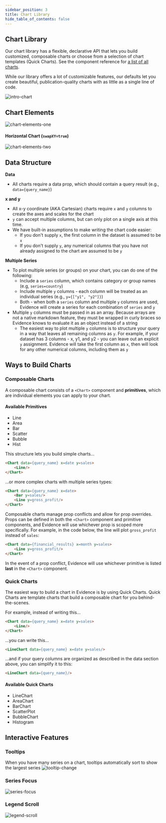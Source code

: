 ```yaml
---
sidebar_position: 3
title: Chart Library
hide_table_of_contents: false
---
```




## Chart Library

Our chart library has a flexible, declarative API that lets you build customized, composable charts or choose from a selection of chart templates (Quick Charts). See the component reference for [a list of all charts](../../components#charts).

While our library offers a lot of customizable features, our defaults let you create beautiful, publication-quality charts with as little as a single line of code.

<div style={{textAlign: 'center'}}>

![intro-chart](/img/exg-intro-chart.svg)

</div>

## Chart Elements

![chart-elements-one](/img/chart-elements-one.png)

#### Horizontal Chart (`swapXY=true`)

![chart-elements-two](/img/chart-elements-two.png)


## Data Structure

**Data**
- All charts require a data prop, which should contain a query result (e.g., `data={query_name}`)

**x and y**
- All x-y coordinate (AKA Cartesian) charts require `x` and `y` columns to create the axes and scales for the chart
- `y` can accept multiple columns, but can only plot on a single axis at this time.
- We have built-in assumptions to make writing the chart code easier:
  - If you don't supply `x`, the first column in the dataset is assumed to be `x`
  - If you don't supply `y`, any numerical columns that you have not already assigned to the chart are assumed to be `y`

**Multiple Series**
- To plot multiple series (or groups) on your chart, you can do one of the following:
  - Include a `series` column, which contains category or group names (e.g, `series=country`)
  - Include multiple `y` columns - each column will be treated as an individual series (e.g., `y={["y1", "y2"]}`)
  - Both - when both a `series` column and multiple `y` columns are used, Evidence will create a series for each combination of `series` and `y`
- Multiple `y` columns must be passed in as an array. Because arrays are not a native markdown feature, they must be wrapped in curly braces so Evidence knows to evaluate it as an object instead of a string
  - The easiest way to plot multiple `y` columns is to structure your query in a way that leaves all remaining columns as `y`. For example, if your dataset has 3 columns - x, y1, and y2 - you can leave out an explicit `y` assignment. Evidence will take the first column as `x`, then will look for any other numerical columns, including them as `y`


## Ways to Build Charts

### Composable Charts
A composable chart consists of a `<Chart>` component and **primitives**, which are individual elements you can apply to your chart.

#### Available Primitives
- Line
- Area
- Bar
- Scatter
- Bubble
- Hist


This structure lets you build simple charts...
```html
<Chart data={query_name} x=date y=sales>
    <Line/>
</Chart>
```

...or more complex charts with multiple series types:
```html
<Chart data={query_name} x=date>
    <Bar y=sales/>
    <Line y=gross_profit/>
</Chart>
```

Composable charts manage prop conflicts and allow for prop overrides. Props can be defined in both the `<Chart>` component and primitive components, and Evidence will use whichever prop is scoped more specifically. For example, in the code below, the line will plot `gross_profit` instead of `sales`:

```html
<Chart data={financial_results} x=month y=sales>
    <Line y=gross_profit/>
</Chart>
```

In the event of a prop conflict, Evidence will use whichever primitive is listed **last** in the `<Chart>` component.

### Quick Charts
The easiest way to build a chart in Evidence is by using Quick Charts. Quick Charts are template charts that build a composable chart for you behind-the-scenes.

For example, instead of writing this...
```markdown
<Chart data={query_name} x=date y=sales>
    <Line/>
</Chart>
```

...you can write this...
```markdown
<LineChart data={query_name} x=date y=sales/>
```

...and if your query columns are organized as described in the data section above, you can simplify it to this:
```markdown
<LineChart data={query_name}/>
```

#### Available Quick Charts
- LineChart
- AreaChart
- BarChart
- ScatterPlot
- BubbleChart
- Histogram


## Interactive Features

### Tooltips
When you have many series on a chart, tooltips automatically sort to show the largest series
![tooltip-change](/img/tooltip-change.gif)

### Series Focus
![series-focus](/img/series-focus.gif)

### Legend Scroll
![legend-scroll](/img/legend-scroll.gif)
